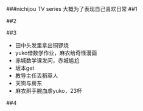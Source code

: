 ###nichijou TV series
大概为了表现自己喜欢日常
##1

##2

##3
* 田中头发里拿出铜锣烧
* yuko借数学作业，麻衣给奇怪漫画
* 赤城数学课发问，赤城尴尬
* 坂本get
* 教导主任丢稻草人
* 天狗与房东
* 麻衣掰手腕血虐yuko，23杯

##4
